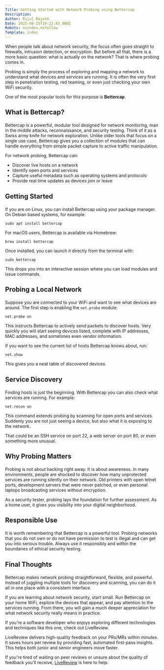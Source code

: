 ```yaml
---
Title: Getting Started with Network Probing using Bettercap
Description: 
Author: Rijul Rajesh
Date: 2025-08-25T19:22:03.000Z
Robots: noindex,nofollow
Template: index
---
```

<p>When people talk about network security, the focus often goes straight to firewalls, intrusion detection, or encryption. But before all that, there is a more basic question: what is actually on the network? That is where probing comes in.</p>

<p>Probing is simply the process of exploring and mapping a network to understand what devices and services are running. It is often the very first step in penetration testing, red teaming, or even just checking your own WiFi security.</p>

<p>One of the most popular tools for this purpose is <strong>Bettercap</strong>.</p>

<h2>
  
  
  What is Bettercap?
</h2>

<p>Bettercap is a powerful, modular tool designed for network monitoring, man in the middle attacks, reconnaissance, and security testing. Think of it as a Swiss army knife for network exploration. Unlike older tools that focus on a single use case, Bettercap gives you a collection of modules that can handle everything from simple packet capture to active traffic manipulation.</p>

<p>For network probing, Bettercap can:</p>

<ul>
<li>Discover live hosts on a network</li>
<li>Identify open ports and services</li>
<li>Capture useful metadata such as operating systems and protocols</li>
<li>Provide real time updates as devices join or leave</li>
</ul>

<h2>
  
  
  Getting Started
</h2>

<p>If you are on Linux, you can install Bettercap using your package manager. On Debian based systems, for example:<br>
</p>

<div class="highlight js-code-highlight">
<pre class="highlight shell"><code><span class="nb">sudo </span>apt <span class="nb">install </span>bettercap
</code></pre>

</div>



<p>For macOS users, Bettercap is available via Homebrew:<br>
</p>

<div class="highlight js-code-highlight">
<pre class="highlight shell"><code>brew <span class="nb">install </span>bettercap
</code></pre>

</div>



<p>Once installed, you can launch it directly from the terminal with:<br>
</p>

<div class="highlight js-code-highlight">
<pre class="highlight shell"><code><span class="nb">sudo </span>bettercap
</code></pre>

</div>



<p>This drops you into an interactive session where you can load modules and issue commands.</p>

<h2>
  
  
  Probing a Local Network
</h2>

<p>Suppose you are connected to your WiFi and want to see what devices are around. The first step is enabling the <code>net.probe</code> module:<br>
</p>

<div class="highlight js-code-highlight">
<pre class="highlight shell"><code>net.probe on
</code></pre>

</div>



<p>This instructs Bettercap to actively send packets to discover hosts. Very quickly you will start seeing devices listed, complete with IP addresses, MAC addresses, and sometimes even vendor information.</p>

<p>If you want to see the current list of hosts Bettercap knows about, run:<br>
</p>

<div class="highlight js-code-highlight">
<pre class="highlight shell"><code>net.show
</code></pre>

</div>



<p>This gives you a neat table of discovered devices.</p>

<h2>
  
  
  Service Discovery
</h2>

<p>Finding hosts is just the beginning. With Bettercap you can also check what services are running. For example:<br>
</p>

<div class="highlight js-code-highlight">
<pre class="highlight shell"><code>net.recon on
</code></pre>

</div>



<p>This command extends probing by scanning for open ports and services. Suddenly you are not just seeing a device, but also what it is exposing to the network.</p>

<p>That could be an SSH service on port 22, a web server on port 80, or even something more unusual.</p>

<h2>
  
  
  Why Probing Matters
</h2>

<p>Probing is not about hacking right away. It is about awareness. In many environments, people are shocked to discover how many unprotected services are running silently on their network. Old printers with open telnet ports, development servers that were never patched, or even personal laptops broadcasting services without encryption.</p>

<p>As a security tester, probing lays the foundation for further assessment. As a home user, it gives you visibility into your digital neighborhood.</p>

<h2>
  
  
  Responsible Use
</h2>

<p>It is worth remembering that Bettercap is a powerful tool. Probing networks that you do not own or do not have permission to test is illegal and can get you into serious trouble. Always use it responsibly and within the boundaries of ethical security testing.</p>

<h2>
  
  
  Final Thoughts
</h2>

<p>Bettercap makes network probing straightforward, flexible, and powerful. Instead of juggling multiple tools for discovery and scanning, you can do it all in one place with a consistent interface.</p>

<p>If you are learning about network security, start small. Run Bettercap on your home WiFi, explore the devices that appear, and pay attention to the services running. From there, you will gain a much deeper appreciation for what network security really means in practice.</p>

<p>If you're a software developer who enjoys exploring different technologies and techniques like this one, check out LiveReview.</p>

<p>LiveReview delivers high-quality feedback on your PRs/MRs within minutes.<br>
It saves hours per review by providing fast, automated first-pass insights. This helps both junior and senior engineers move faster.</p>

<p>If you're tired of waiting on peer reviews or unsure about the quality of feedback you'll receive, <a href="https://hexmos.com/livereview" rel="noopener noreferrer">LiveReview</a> is here to help.</p>

